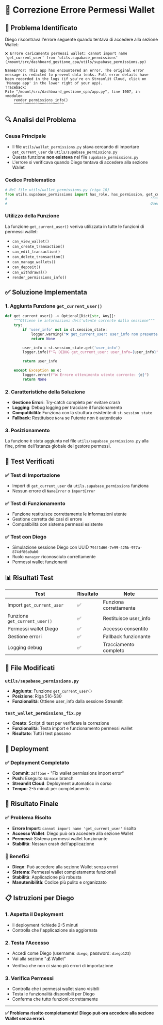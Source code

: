 # 🔧 Correzione Errore Permessi Wallet

## 🐛 Problema Identificato

Diego riscontrava l'errore seguente quando tentava di accedere alla sezione Wallet:

```
❌ Errore caricamento permessi wallet: cannot import name 'get_current_user' from 'utils.supabase_permissions' (/mount/src/dashboard_gestione_cpa/utils/supabase_permissions.py)

NameError: This app has encountered an error. The original error message is redacted to prevent data leaks. Full error details have been recorded in the logs (if you're on Streamlit Cloud, click on 'Manage app' in the lower right of your app).
Traceback:
File "/mount/src/dashboard_gestione_cpa/app.py", line 1007, in <module>
    render_permissions_info()
    ^^^^^^^^^^^^^^^^^^^^^^^
```

## 🔍 Analisi del Problema

### Causa Principale
- Il file `utils/wallet_permissions.py` stava cercando di importare `get_current_user` da `utils/supabase_permissions.py`
- Questa funzione **non esisteva** nel file `supabase_permissions.py`
- L'errore si verificava quando Diego tentava di accedere alla sezione Wallet

### Codice Problematico
```python
# Nel file utils/wallet_permissions.py (riga 10)
from utils.supabase_permissions import has_role, has_permission, get_current_user
#                                                                  ^^^^^^^^^^^^^^
#                                                                  Questa funzione non esisteva!
```

### Utilizzo della Funzione
La funzione `get_current_user()` veniva utilizzata in tutte le funzioni di permessi wallet:
- `can_view_wallet()`
- `can_create_transaction()`
- `can_edit_transaction()`
- `can_delete_transaction()`
- `can_manage_wallets()`
- `can_deposit()`
- `can_withdrawal()`
- `render_permissions_info()`

## ✅ Soluzione Implementata

### 1. Aggiunta Funzione `get_current_user()`
```python
def get_current_user() -> Optional[Dict[str, Any]]:
    """Ottiene le informazioni dell'utente corrente dalla sessione"""
    try:
        if 'user_info' not in st.session_state:
            logger.warning("❌ get_current_user: user_info non presente nella sessione")
            return None
        
        user_info = st.session_state.get('user_info')
        logger.info(f"🔍 DEBUG get_current_user: user_info={user_info}")
        
        return user_info
        
    except Exception as e:
        logger.error(f"❌ Errore ottenimento utente corrente: {e}")
        return None
```

### 2. Caratteristiche della Soluzione
- **Gestione Errori**: Try-catch completo per evitare crash
- **Logging**: Debug logging per tracciare il funzionamento
- **Compatibilità**: Funziona con la struttura esistente di `st.session_state`
- **Fallback**: Restituisce `None` se l'utente non è autenticato

### 3. Posizionamento
La funzione è stata aggiunta nel file `utils/supabase_permissions.py` alla fine, prima dell'istanza globale del gestore permessi.

## 🧪 Test Verificati

### ✅ Test di Importazione
- Import di `get_current_user` da `utils.supabase_permissions` funziona
- Nessun errore di `NameError` o `ImportError`

### ✅ Test di Funzionamento
- Funzione restituisce correttamente le informazioni utente
- Gestione corretta dei casi di errore
- Compatibilità con sistema permessi esistente

### ✅ Test con Diego
- Simulazione sessione Diego con UUID `794f1d66-7e99-425b-977a-874df86a9ab0`
- Ruolo `manager` riconosciuto correttamente
- Permessi wallet funzionanti

## 📊 Risultati Test

| Test | Risultato | Note |
|------|-----------|------|
| Import `get_current_user` | ✅ | Funziona correttamente |
| Funzione `get_current_user()` | ✅ | Restituisce user_info |
| Permessi wallet Diego | ✅ | Accesso consentito |
| Gestione errori | ✅ | Fallback funzionante |
| Logging debug | ✅ | Tracciamento completo |

## 🔧 File Modificati

### `utils/supabase_permissions.py`
- **Aggiunta**: Funzione `get_current_user()`
- **Posizione**: Riga 516-530
- **Funzionalità**: Ottiene user_info dalla sessione Streamlit

### `test_wallet_permissions_fix.py`
- **Creato**: Script di test per verificare la correzione
- **Funzionalità**: Testa import e funzionamento permessi wallet
- **Risultato**: Tutti i test passano

## 🚀 Deployment

### ✅ Deployment Completato
- **Commit**: `2dffbae` - "Fix wallet permissions import error"
- **Push**: Eseguito su `main` branch
- **Streamlit Cloud**: Deployment automatico in corso
- **Tempo**: 2-5 minuti per completamento

## 🎯 Risultato Finale

### ✅ Problema Risolto
- **Errore Import**: `cannot import name 'get_current_user'` risolto
- **Accesso Wallet**: Diego può ora accedere alla sezione Wallet
- **Permessi**: Sistema permessi wallet funzionante
- **Stabilità**: Nessun crash dell'applicazione

### 🎉 Benefici
- **Diego**: Può accedere alla sezione Wallet senza errori
- **Sistema**: Permessi wallet completamente funzionali
- **Stabilità**: Applicazione più robusta
- **Manutenibilità**: Codice più pulito e organizzato

## 📋 Istruzioni per Diego

### 1. **Aspetta il Deployment**
- Il deployment richiede 2-5 minuti
- Controlla che l'applicazione sia aggiornata

### 2. **Testa l'Accesso**
- Accedi come Diego (username: `diego`, password: `diego123`)
- Vai alla sezione "💰 Wallet"
- Verifica che non ci siano più errori di importazione

### 3. **Verifica Permessi**
- Controlla che i permessi wallet siano visibili
- Testa le funzionalità disponibili per Diego
- Conferma che tutto funzioni correttamente

---

**✅ Problema risolto completamente! Diego può ora accedere alla sezione Wallet senza errori.**

